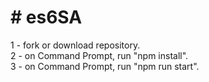 <h1># es6SA </h1>
<p>
1 - fork or download repository.</br>
2 - on Command Prompt, run "npm install".</br>
3 - on Command Prompt, run "npm run start".</br>
</p>
